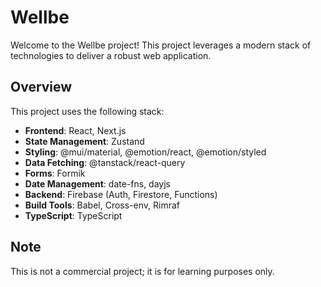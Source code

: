 # Wellbe

Welcome to the Wellbe project! This project leverages a modern stack of technologies to deliver a robust web application.

## Overview

This project uses the following stack:

- **Frontend**: React, Next.js
- **State Management**: Zustand
- **Styling**: @mui/material, @emotion/react, @emotion/styled
- **Data Fetching**: @tanstack/react-query
- **Forms**: Formik
- **Date Management**: date-fns, dayjs
- **Backend**: Firebase (Auth, Firestore, Functions)
- **Build Tools**: Babel, Cross-env, Rimraf
- **TypeScript**: TypeScript

## Note
This is not a commercial project; it is for learning purposes only.
